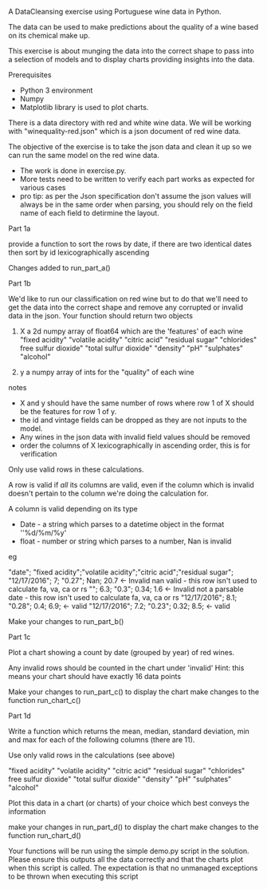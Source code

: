 A DataCleansing exercise using Portuguese wine data in Python.

The data  can be used to make predictions about the quality of a wine based on its chemical make up.

This exercise is about munging the data into the correct shape to pass into a selection of models and to display charts providing insights into the data.

Prerequisites
  - Python 3 environment
  - Numpy
  - Matplotlib library is used to plot charts.

There is a data directory with red and white wine data.
We will be working with "winequality-red.json" which is a json document of red wine data.

The objective of the exercise is to take the json data and clean it up so we can run the same model on the red wine data.

* The work is done in exercise.py.
* More tests need to be written to verify each part works as expected for various cases
* pro tip: as per the Json specification don't assume the json values will always be in the same order when parsing, you should rely on the field name of each field to detirmine the layout.

Part 1a

provide a function to sort the rows by date, if there are two identical dates then sort by id lexicographically ascending

Changes added to run_part_a()

Part 1b

We'd like to run our classification on red wine but to do that we'll need to get the data into the correct shape and remove any corrupted or invalid data in the json.
Your function should return two objects

  1. X a 2d numpy array of float64 which are the 'features' of each wine
        "fixed acidity"
        "volatile acidity"
        "citric acid"
        "residual sugar"
        "chlorides"
        free sulfur dioxide"
        "total sulfur dioxide"
        "density"
        "pH"
        "sulphates"
        "alcohol"

  2. y a numpy array of ints for the "quality" of each wine

notes

  * X and y should have the same number of rows where row 1 of X should be the features for row 1 of y.
  * the id and vintage fields can be dropped as they are not inputs to the model.
  * Any wines in the json data with invalid field values should be removed
  * order the columns of X lexicographically in ascending order, this is for verification

Only use valid rows in these calculations.

A row is valid if *all* its columns are valid, even if the column which is invalid doesn't pertain to the column we're doing the calculation for.

A column is valid depending on its type
  * Date - a string which parses to a datetime object in the format ''%d/%m/%y'
  * float - number or string which parses to a number, Nan is invalid

eg

"date";       "fixed acidity";"volatile acidity";"citric acid";"residual sugar";
"12/17/2016";  7;                "0.27";             Nan;          20.7     <- Invalid nan valid - this row isn't used to calculate fa, va, ca or rs
"";            6.3;              "0.3";              0.34;         1.6      <- Invalid not a parsable date - this row isn't used to calculate fa, va, ca or rs
"12/17/2016";  8.1;              "0.28";             0.4;          6.9;     <- valid
"12/17/2016";  7.2;              "0.23";             0.32;         8.5;     <- valid

Make your changes to run_part_b()

Part 1c

Plot a chart showing a count by date (grouped by year) of red wines.

Any invalid rows should be counted in the chart under 'invalid'
Hint: this means your chart should have exactly 16 data points

Make your changes to run_part_c()
to display the chart make changes to the function run_chart_c()

Part 1d

Write a function which returns the mean, median, standard deviation, min and max for each of the following columns (there are 11).

Use only valid rows in the calculations (see above)

"fixed acidity"
"volatile acidity"
"citric acid"
"residual sugar"
"chlorides"
free sulfur dioxide"
"total sulfur dioxide"
"density"
"pH"
"sulphates"
"alcohol"

Plot this data in a chart (or charts) of your choice which best conveys the information

make your changes in run_part_d()
to display the chart make changes to the function run_chart_d()

Your functions will be run using the simple demo.py script in the solution.
Please ensure this outputs all the data correctly and that the charts plot when this script is called.
The expectation is that no unmanaged exceptions to be thrown when executing this script



